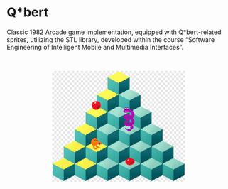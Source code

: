 # Q*bert

Classic 1982 Arcade game implementation, equipped with Q*bert-related sprites, utilizing the STL library, developed within the course “Software Engineering of Intelligent Mobile and Multimedia Interfaces”.

<br>

<p align="center">
<img width="300px" height="250px" src="./Q-bert.png"/>
</p>
